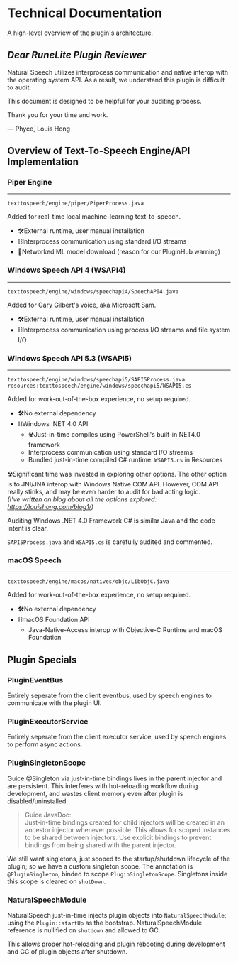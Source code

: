 # Technical Documentation

A high-level overview of the plugin's architecture.

## _Dear RuneLite Plugin Reviewer_

Natural Speech utilizes interprocess communication and native interop with the operating system API. As a result, we understand this plugin is difficult to audit.

This document is designed to be helpful for your auditing process.

Thank you for your time and work.

— Phyce, Louis Hong

## Overview of Text-To-Speech Engine/API Implementation

### Piper Engine
---
`texttospeech/engine/piper/PiperProcess.java`

Added for real-time local machine-learning text-to-speech.

- 🛠️External runtime, user manual installation
- ⛓️Interprocess communication using standard I/O streams
- 🛜Networked ML model download (reason for our PluginHub warning)

### Windows Speech API 4 (WSAPI4)
---
`texttospeech/engine/windows/speechapi4/SpeechAPI4.java`

Added for Gary Gilbert's voice, aka Microsoft Sam. 

- 🛠️External runtime, user manual installation
- ⛓️Interprocess communication using process I/O streams and file system I/O

### Windows Speech API 5.3 (WSAPI5)
---
`texttospeech/engine/windows/speechapi5/SAPI5Process.java`
`resources:texttospeech/engine/windows/speechapi5/WSAPI5.cs`

Added for work-out-of-the-box experience, no setup required.

- 🛠️No external dependency
- ⛓️Windows .NET 4.0 API 
  - ☢️Just-in-time compiles using PowerShell's built-in NET4.0 framework
  - Interprocess communication using standard I/O streams
  - Bundled just-in-time compiled C# runtime. `WSAPI5.cs` in Resources

☢️Significant time was invested in exploring other options. The other option is to JNI/JNA interop with Windows Native COM API. However, COM API really stinks, and may be even harder to audit for bad acting logic.<br>
_(I've written an blog about all the options explored: https://louishong.com/blog1/)_

Auditing Windows .NET 4.0 Framework C# is similar Java and the code intent is clear. 


`SAPI5Process.java` and `WSAPI5.cs` is carefully audited and commented.

### macOS Speech
---
`texttospeech/engine/macos/natives/objc/LibObjC.java`

Added for work-out-of-the-box experience, no setup required.

- 🛠️No external dependency
- ⛓macOS Foundation API
  - Java-Native-Access interop with Objective-C Runtime and macOS Foundation

## Plugin Specials

### PluginEventBus
Entirely seperate from the client eventbus, used by speech engines to communicate with the plugin UI.
### PluginExecutorService
Entirely seperate from the client executor service, used by speech engines to perform async actions.

### PluginSingletonScope
Guice @Singleton via just-in-time bindings lives in the parent injector and are persistent. This interferes with hot-reloading workflow during development, and wastes client memory even after plugin is disabled/uninstalled.

> Guice JavaDoc:<br>
> Just-in-time bindings created for child injectors will be created in an ancestor injector whenever possible. This allows for scoped instances to be shared between injectors. Use explicit bindings to prevent bindings from being shared with the parent injector. 

We still want singletons, just scoped to the startup/shutdown lifecycle of the plugin; so we have a custom singleton scope. The annotation is `@PluginSingleton`, binded to scope `PluginSingletonScope`. Singletons inside this scope is cleared on `shutDown`.

### NaturalSpeechModule
NaturalSpeech just-in-time injects plugin objects into `NaturalSpeechModule`; using the `Plugin::startUp` as the bootstrap. NaturalSpeechModule reference is nullified on `shutdown` and allowed to GC. 

This allows proper hot-reloading and plugin rebooting during development and GC of plugin objects after shutdown.